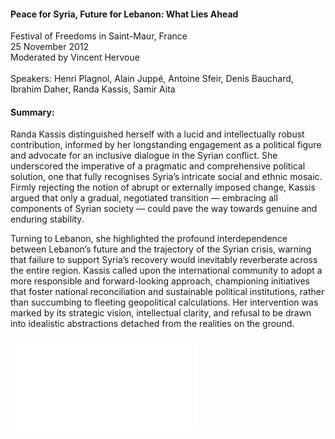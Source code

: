 <h4>Peace for Syria, Future for Lebanon: What Lies Ahead</h4>

Festival of Freedoms in Saint-Maur, France<br>
25 November 2012<br>
Moderated by Vincent Hervoue<br>              
Speakers: Henri Plagnol, Alain Juppé, Antoine Sfeir, Denis Bauchard, Ibrahim Daher, Randa Kassis, Samir Aita


<h4>Summary:</h4>	

Randa Kassis distinguished herself with a lucid and intellectually robust contribution, informed by her longstanding engagement as a political figure and advocate for an inclusive dialogue in the Syrian conflict. She underscored the imperative of a pragmatic and comprehensive political solution, one that fully recognises Syria’s intricate social and ethnic mosaic. Firmly rejecting the notion of abrupt or externally imposed change, Kassis argued that only a gradual, negotiated transition — embracing all components of Syrian society — could pave the way towards genuine and enduring stability.

Turning to Lebanon, she highlighted the profound interdependence between Lebanon’s future and the trajectory of the Syrian crisis, warning that failure to support Syria’s recovery would inevitably reverberate across the entire region. Kassis called upon the international community to adopt a more responsible and forward-looking approach, championing initiatives that foster national reconciliation and sustainable political institutions, rather than succumbing to fleeting geopolitical calculations. Her intervention was marked by its strategic vision, intellectual clarity, and refusal to be drawn into idealistic abstractions detached from the realities on the ground.

![](143.pdf)
<p></p>
